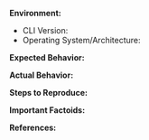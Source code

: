 <!-- Uncomment this section if this is a feature request. Include or exclude other sections as deemed appropriate.
**Feature Request:**
-->

**Environment:**
<!-- The version can be retrieved with `vault-ssh version`. -->

* CLI Version:
* Operating System/Architecture:

**Expected Behavior:**
<!-- What should have happened? -->

**Actual Behavior:**
<!-- What actually happened? -->

**Steps to Reproduce:**
<!-- List the steps required to reproduce the issue. -->

**Important Factoids:**
<!-- Describe any atypical environment setup, if any. -->

**References:**
<!-- Link to any references, such as GitHub issues or pull requests. -->
